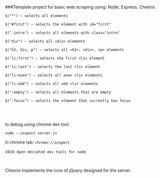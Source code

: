 ###Template project for basic web scraping using: Node, Express, Cheerio



 `$("*") — selects all elements`
 
 `$("#first") — selects the element with id="first"`
 
 `$(".intro") — selects all elements with class="intro"`
 
 `$("div") — selects all <div> elements`
 
 `$("h2, div, p") — selects all <h2>, <div>, <p> elements`
 
 `$("li:first") — selects the first <li> element`
 
 `$("li:last") — selects the last <li> element`
 
 `$("li:even") — selects all even <li> elements`
 
 `$("li:odd") — selects all odd <li> elements`
 
 `$(":empty") — selects all elements that are empty`
 
 `$(":focus") — selects the element that currently has focus`
 
<br/><br/>

to debug using chrome dev tool:

`node --inspect server.js`

in chrome tab: `chrome://inspect`

click: `Open deciated dev tools for node`

<br/>

_Cheerio_ implements the core of jQuery designed for the server.
